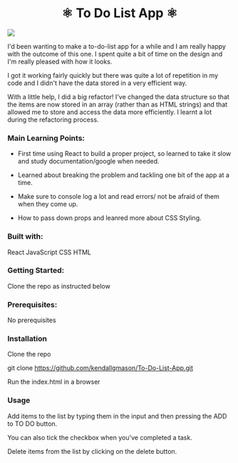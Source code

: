 <h1 align="center">
  ⚛️  To Do List App  ⚛️
</h1>

![]([https://i.imgur.com/XgsioqF.jpg](https://imgur.com/EDVV0P0))

I'd been wanting to make a to-do-list app for a while and I am really happy with the outcome of this one. I spent quite a bit of time on the design and I'm really pleased with how it looks. 

I got it working fairly quickly but there was quite a lot of repetition in my code and I didn't have the data stored in a very efficient way. 

With a little help, I did a big refactor! I've changed the data structure so that the items are now stored in an array (rather than as HTML strings) and that allowed me to store and access the data more efficiently. I learnt a lot during the refactoring process.

### Main Learning Points:

- First time using React to build a proper project, so learned to take it slow and study documentation/google when needed. 

- Learned about breaking the problem and tackling one bit of the app at a time. 

- Make sure to console log a lot and read errors/ not be afraid of them when they come up. 

- How to pass down props and leanred more about CSS Styling. 

### Built with:

React
JavaScript
CSS
HTML

### Getting Started:

Clone the repo as instructed below

### Prerequisites:

No prerequisites

### Installation

Clone the repo

git clone https://github.com/kendallgmason/To-Do-List-App.git

Run the index.html in a browser

### Usage

Add items to the list by typing them in the input and then pressing the ADD to TO DO button. 

You can also tick the checkbox when you've completed a task. 

Delete items from the list by clicking on the delete button. 
